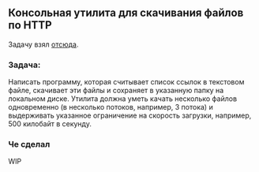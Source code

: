 ## Консольная утилита для скачивания файлов по HTTP

Задачу взял [отсюда](https://habr.com/ru/post/440436/#final_exercises). 

### Задача:

Написать программу, которая считывает список ссылок в текстовом файле, скачивает эти файлы и сохраняет в указанную папку на локальном диске. Утилита должна уметь качать несколько файлов одновременно (в несколько потоков, например, 3 потока) и выдерживать указанное ограничение на скорость загрузки, например, 500 килобайт в секунду.

### Че сделал

WIP
